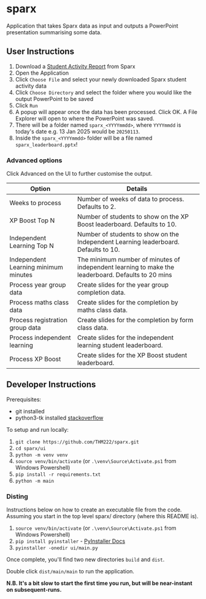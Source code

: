 # sparx

Application that takes Sparx data as input and outputs a PowerPoint presentation summarising some data.

## User Instructions

1. Download a [Student Activity Report](https://www.sparxmaths.uk/teacher/reports) from Sparx
2. Open the Application
3. Click `Choose File` and select your newly downloaded Sparx student activity data
4. Click `Choose Directory` and select the folder where you would like the output PowerPoint to be saved
5. Click `Run`
6. A popup will appear once the data has been processed. Click OK. A File Explorer will open to where the PowerPoint was saved.
7. There will be a folder named `sparx_<YYYYmmdd>`, where `YYYYmmdd` is today's date e.g. 13 Jan 2025 would be `20250113`.
8. Inside the `sparx_<YYYYmmdd>` folder will be a file named `sparx_leaderboard.pptx`!

### Advanced options

Click Advanced on the UI to further customise the output.

| Option | Details |
|--------|------------------|
| Weeks to process| Number of weeks of data to process. Defaults to 2. |
| XP Boost Top N | Number of students to show on the XP Boost leaderboard. Defaults to 10. |
| Independent Learning Top N | Number of students to show on the Independent Learning leaderboard. Defaults to 10. |
| Independent Learning minimum minutes | The minimum number of minutes of independent learning to make the leaderboard. Defaults to 20 mins |
| Process year group data | Create slides for the year group completion data. |
| Process maths class data | Create slides for the completion by maths class data. |
| Process registration group data | Create slides for the completion by form class data. |
| Process independent learning | Create slides for the independent learning student leaderboard. |
| Process XP Boost | Create slides for the XP Boost student leaderboard. |



## Developer Instructions

Prerequisites:
- git installed
- python3-tk installed [stackoverflow](https://stackoverflow.com/a/74607246)

To setup and run locally:
1. `git clone https://github.com/THM222/sparx.git`
2. `cd sparx/ui`
3. `python -m venv venv`
4. `source venv/bin/activate` (or `.\venv\Source\Activate.ps1` from Windows Powershell) 
5. `pip install -r requirements.txt`
6. `python -m main`


### Disting

Instructions below on how to create an executable file from the code. Assuming you start in the top level sparx/ directory (where this README is).

1. `source venv/bin/activate` (or `.\venv\Source\Activate.ps1` from Windows Powershell) 
2. `pip install pyinstaller` - [PyInstaller Docs](https://pyinstaller.org/en/stable/)
3. `pyinstaller -onedir ui/main.py`

Once complete, you'll find two new directories `build` and `dist`.

Double click `dist/main/main` to run the application.

**N.B. It's a bit slow to start the first time you run, but will be near-instant on subsequent-runs.**

